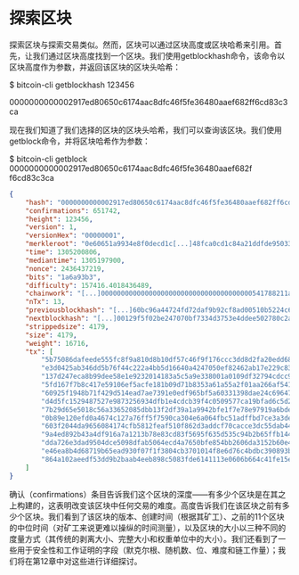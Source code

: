 # 探索区块

探索区块与探索交易类似。然而，区块可以通过区块高度或区块哈希来引用。首先，让我们通过区块高度找到一个区块。我们使用getblockhash命令，该命令以区块高度作为参数，并返回该区块的区块头哈希：

$ bitcoin-cli getblockhash 123456

0000000000002917ed80650c6174aac8dfc46f5fe36480aaef682ff6cd83c3ca

现在我们知道了我们选择的区块的区块头哈希，我们可以查询该区块。我们使用getblock命令，并将区块哈希作为参数：

$ bitcoin-cli getblock 0000000000002917ed80650c6174aac8dfc46f5fe36480aaef682f f6cd83c3ca

```json
{
	"hash": "0000000000002917ed80650c6174aac8dfc46f5fe36480aaef682ff6cd83c3ca",
	"confirmations": 651742,
	"height": 123456,
	"version": 1,
	"versionHex": "00000001",
	"merkleroot": "0e60651a9934e8f0decd1c[...]48fca0cd1c84a21ddfde95033762d86c",
	"time": 1305200806,
	"mediantime": 1305197900,
	"nonce": 2436437219,
	"bits": "1a6a93b3",
	"difficulty": 157416.4018436489,
	"chainwork": "[...]00000000000000000000000000000000000000541788211ac227bc",
	"nTx": 13,
	"previousblockhash": "[...]60bc96a44724fd72daf9b92cf8ad00510b5224c6253ac40095",
	"nextblockhash": "[...]00129f5f02be247070bf7334d3753e4ddee502780c2acaecec6d66",
	"strippedsize": 4179,
	"size": 4179,
	"weight": 16716,
	"tx": [
		"5b75086dafeede555fc8f9a810d8b10df57c46f9f176ccc3dd8d2fa20edd685b",
		"e3d0425ab346dd5b76f44c222a4bb5d16640a4247050ef82462ab17e229c83b4",
		"137d247eca8b99dee58e1e9232014183a5c5a9e338001a0109df32794cdcc92e",
		"5fd167f7b8c417e59106ef5acfe181b09d71b8353a61a55a2f01aa266af5412d",
		"60925f1948b71f429d514ead7ae7391e0edf965bf5a60331398dae24c6964774",
		"d4d5fc1529487527e9873256934dfb1e4cdcb39f4c0509577ca19bfad6c5d28f",
		"7b29d65e5018c56a33652085dbb13f2df39a1a9942bfe1f7e78e97919a6bdea2",
		"0b89e120efd0a4674c127a76ff5f7590ca304e6a064fbc51adffbd7ce3a3deef",
		"603f2044da9656084174cfb5812feaf510f862d3addcf70cacce3dc55dab446e",
		"9a4ed892b43a4df916a7a1213b78e83cd83f5695f635d535c94b2b65ffb144d3",
		"dda726e3dad9504dce5098dfab5064ecd4a7650bfe854bb2606da3152b60e427",
		"e46ea8b4d68719b65ead930f07f1f3804cb3701014f8e6d76c4bdbc390893b94",
		"864a102aeedf53dd9b2baab4eeb898c5083fde6141113e0606b664c41fe15e1f"
	]
}
```

确认（confirmations）条目告诉我们这个区块的深度——有多少个区块是在其之上构建的，这表明改变该区块中任何交易的难度。高度告诉我们在该区块之前有多少个区块。我们看到了该区块的版本、创建时间（根据其矿工）、之前的11个区块的中位时间（对矿工来说更难以操纵的时间测量），以及区块的大小以三种不同的度量方式（其传统的剥离大小、完整大小和权重单位中的大小）。我们还看到了一些用于安全性和工作证明的字段（默克尔根、随机数、位、难度和链工作量）；我们将在第12章中对这些进行详细探讨。

 